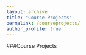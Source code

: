 ```yaml
---
layout: archive
title: "Course Projects"
permalink: /courseprojects/
author_profile: true
---
```


###Course Projects
